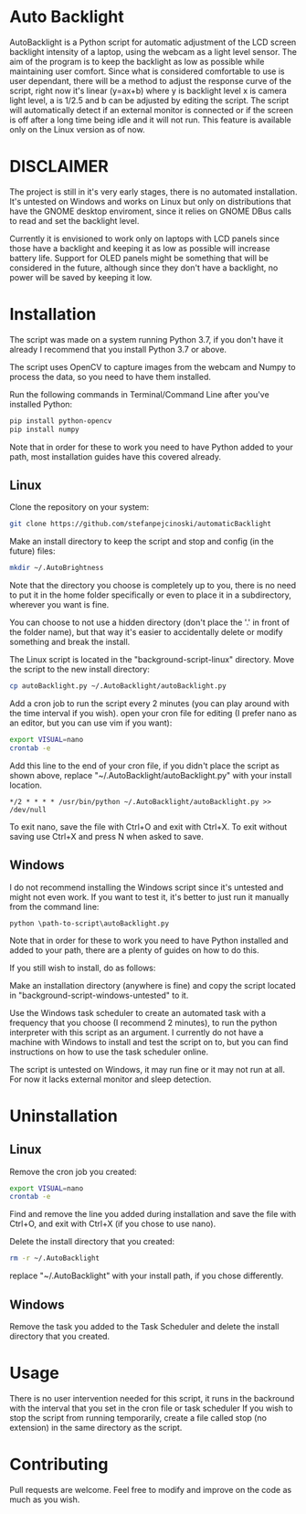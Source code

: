 # Auto Backlight

AutoBacklight is a Python script for automatic adjustment of the LCD screen backlight intensity of a laptop, 
using the webcam as a light level sensor. 
The aim of the program is to keep the backlight as low as possible while maintaining user comfort.
Since what is considered comfortable to use is user dependant, there will be a method to adjust the response
curve of the script, right now it's linear (y=ax+b) where y is backlight level x is camera light level, a is 1/2.5 and b can be adjusted by editing the script.
The script will automatically detect if an external monitor is connected or if the screen is off after a long time being idle and it will not run. This feature is available only on the Linux version as of now.

# DISCLAIMER

The project is still in it's very early stages,
there is no automated installation. It's untested on Windows and works on Linux but only on 
distributions that have the GNOME desktop enviroment, since it relies on GNOME DBus calls 
to read and set the backlight level. 

Currently it is envisioned to work only on laptops with LCD panels since those have a backlight 
and keeping it as low as possible will increase battery life. 
Support for OLED panels might be something that will be considered in the future, although since
they don't have a backlight, no power will be saved by keeping it low.


# Installation

The script was made on a system running Python 3.7, if you don't have it already I recommend that you install Python 3.7 or above.

The script uses OpenCV to capture images from the webcam and Numpy to process the data, so you need to have them installed. 

Run the following commands in Terminal/Command Line after you've installed Python:

```bash
pip install python-opencv
pip install numpy
```
Note that in order for these to work you need to have Python added to your path, most installation guides have this covered already.

## Linux

Clone the repository on your system: 

```bash
git clone https://github.com/stefanpejcinoski/automaticBacklight
```

Make an install directory to keep the script and stop and config (in the future) files:

```bash
mkdir ~/.AutoBrightness
```
Note that the directory you choose is completely up to you, there is no need to put it in the home folder specifically or even to place it in a subdirectory, wherever you want is fine.

You can choose to not use a hidden directory (don't place the '.' in front of the folder name), but that way it's easier to accidentally delete or modify something and break the install.

The Linux script is located in the "background-script-linux" directory. 
Move the script to the new install directory: 

```bash
cp autoBacklight.py ~/.AutoBacklight/autoBacklight.py
```

Add a cron job to run the script every 2 minutes (you can play around with the time interval if you wish).
open your cron file for editing (I prefer nano as an editor, but you can use vim if you want):

```bash
export VISUAL=nano
crontab -e
```

Add this line to the end of your cron file, if you didn't place the script as shown above, replace "~/.AutoBacklight/autoBacklight.py" with your install location.

```
*/2 * * * * /usr/bin/python ~/.AutoBacklight/autoBacklight.py >> /dev/null
```
To exit nano, save the file with Ctrl+O and exit with Ctrl+X. To exit without saving use Ctrl+X and press N when asked to save.

## Windows

I do not recommend installing the Windows script since it's untested and might not even work.
If you want to test it, it's better to just run it manually from the command line:

```
python \path-to-script\autoBacklight.py
```

Note that in order for these to work you need to have Python installed and added to your path, there are a plenty of guides on how to do this.

If you still wish to install, do as follows:

Make an installation directory (anywhere is fine) and copy the script located in "background-script-windows-untested" to it.

Use the Windows task scheduler to create an automated task with a frequency that you choose (I recommend 2 minutes),  to run the python interpreter with this script as an argument. I currently do not have a machine with Windows to install and test the script on to, but you can find instructions on how to use the task scheduler online.

The script is untested on Windows, it may run fine or it may not run at all. For now it lacks external monitor and sleep detection.

# Uninstallation
## Linux

Remove the cron job you created:

```bash
export VISUAL=nano
crontab -e
```

Find and remove the line you added during installation and save the file with Ctrl+O, and exit with Ctrl+X (if you chose to use nano).

Delete the install directory that you created:

```bash
rm -r ~/.AutoBacklight
```
replace "~/.AutoBacklight" with your install path, if you chose differently. 

## Windows

Remove the task you added to the Task Scheduler and 
delete the install directory that you created.

# Usage

There is no user intervention needed for this script, it runs in the backround with the interval
that you set in the cron file or task scheduler
If you wish to stop the script from running temporarily, create a file called stop (no extension) in the same directory as the script.
# Contributing

Pull requests are welcome.
Feel free to modify and improve on the code as much as you wish.
